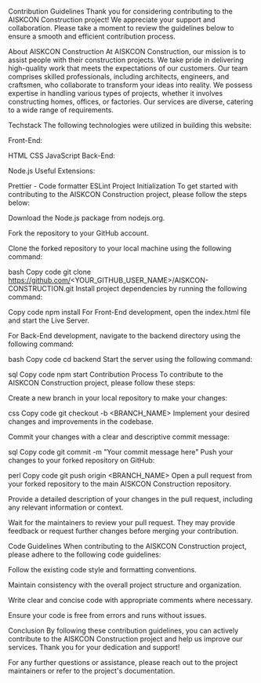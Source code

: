 Contribution Guidelines Thank you for considering contributing to the AISKCON Construction project! We appreciate your support and collaboration. Please take a moment to review the guidelines below to ensure a smooth and efficient contribution process.

About AISKCON Construction At AISKCON Construction, our mission is to assist people with their construction projects. We take pride in delivering high-quality work that meets the expectations of our customers. Our team comprises skilled professionals, including architects, engineers, and craftsmen, who collaborate to transform your ideas into reality. We possess expertise in handling various types of projects, whether it involves constructing homes, offices, or factories. Our services are diverse, catering to a wide range of requirements.

Techstack The following technologies were utilized in building this website:

Front-End:

HTML CSS JavaScript Back-End:

Node.js Useful Extensions:

Prettier - Code formatter ESLint Project Initialization To get started with contributing to the AISKCON Construction project, please follow the steps below:

Download the Node.js package from nodejs.org.

Fork the repository to your GitHub account.

Clone the forked repository to your local machine using the following command:

bash Copy code git clone https://github.com/<YOUR_GITHUB_USER_NAME>/AISKCON-CONSTRUCTION.git Install project dependencies by running the following command:

Copy code npm install For Front-End development, open the index.html file and start the Live Server.

For Back-End development, navigate to the backend directory using the following command:

bash Copy code cd backend Start the server using the following command:

sql Copy code npm start Contribution Process To contribute to the AISKCON Construction project, please follow these steps:

Create a new branch in your local repository to make your changes:

css Copy code git checkout -b <BRANCH_NAME> Implement your desired changes and improvements in the codebase.

Commit your changes with a clear and descriptive commit message:

sql Copy code git commit -m "Your commit message here" Push your changes to your forked repository on GitHub:

perl Copy code git push origin <BRANCH_NAME> Open a pull request from your forked repository to the main AISKCON Construction repository.

Provide a detailed description of your changes in the pull request, including any relevant information or context.

Wait for the maintainers to review your pull request. They may provide feedback or request further changes before merging your contribution.

Code Guidelines When contributing to the AISKCON Construction project, please adhere to the following code guidelines:

Follow the existing code style and formatting conventions.

Maintain consistency with the overall project structure and organization.

Write clear and concise code with appropriate comments where necessary.

Ensure your code is free from errors and runs without issues.

Conclusion By following these contribution guidelines, you can actively contribute to the AISKCON Construction project and help us improve our services. Thank you for your dedication and support!

For any further questions or assistance, please reach out to the project maintainers or refer to the project's documentation.